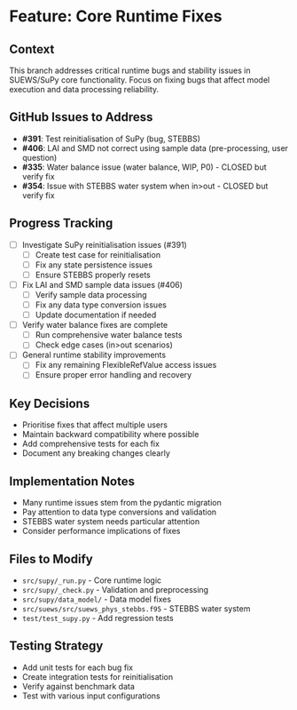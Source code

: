 # Feature: Core Runtime Fixes

## Context
This branch addresses critical runtime bugs and stability issues in SUEWS/SuPy core functionality. Focus on fixing bugs that affect model execution and data processing reliability.

## GitHub Issues to Address
- **#391**: Test reinitialisation of SuPy (bug, STEBBS)
- **#406**: LAI and SMD not correct using sample data (pre-processing, user question)
- **#335**: Water balance issue (water balance, WIP, P0) - CLOSED but verify fix
- **#354**: Issue with STEBBS water system when in>out - CLOSED but verify fix

## Progress Tracking
- [ ] Investigate SuPy reinitialisation issues (#391)
  - [ ] Create test case for reinitialisation
  - [ ] Fix any state persistence issues
  - [ ] Ensure STEBBS properly resets
- [ ] Fix LAI and SMD sample data issues (#406)
  - [ ] Verify sample data processing
  - [ ] Fix any data type conversion issues
  - [ ] Update documentation if needed
- [ ] Verify water balance fixes are complete
  - [ ] Run comprehensive water balance tests
  - [ ] Check edge cases (in>out scenarios)
- [ ] General runtime stability improvements
  - [ ] Fix any remaining FlexibleRefValue access issues
  - [ ] Ensure proper error handling and recovery

## Key Decisions
- Prioritise fixes that affect multiple users
- Maintain backward compatibility where possible
- Add comprehensive tests for each fix
- Document any breaking changes clearly

## Implementation Notes
- Many runtime issues stem from the pydantic migration
- Pay attention to data type conversions and validation
- STEBBS water system needs particular attention
- Consider performance implications of fixes

## Files to Modify
- `src/supy/_run.py` - Core runtime logic
- `src/supy/_check.py` - Validation and preprocessing
- `src/supy/data_model/` - Data model fixes
- `src/suews/src/suews_phys_stebbs.f95` - STEBBS water system
- `test/test_supy.py` - Add regression tests

## Testing Strategy
- Add unit tests for each bug fix
- Create integration tests for reinitialisation
- Verify against benchmark data
- Test with various input configurations